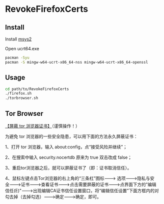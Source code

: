 # RevokeFirefoxCerts

## Install

Install [msys2](https://www.msys2.org/)

Open ucrt64.exe

```bash
pacman -Syu
pacman -S mingw-w64-ucrt-x86_64-nss mingw-w64-ucrt-x86_64-openssl
```
## Usage

```bash
cd path/to/RevokeFirefoxCerts
./firefox.sh
./torbrowser.sh
```
## Tor Browser

[【屏蔽 tor 浏览器证书】](https://t.me/s/tg_InternetSecurity/711?q=%23Tor)（谨慎操作！）

为避免 tor 浏览器的一些安全隐患，可以用下面的方法永久屏蔽证书：

1、打开 tor 浏览器，输入 about:config，点“接受风险并继续”；

2、在搜索中输入 security.nocertdb 原来为 true 双击改成 false；

3、重启tor浏览器之后，就可以屏蔽证书了（即：证书取消信任）。

4、鼠标左键点击Tor浏览器的右上角的“三条杠”图标---> 选项--->隐私与安全--->证书--->查看证书--->点击需要屏蔽的证书--->点界面下方的”编辑信任(E)"--->出现编辑CA证书信任设置窗口，将“编辑信任设置”下面方框内的对勾去掉（去掉勾选）--->确定--->确定，即可。
